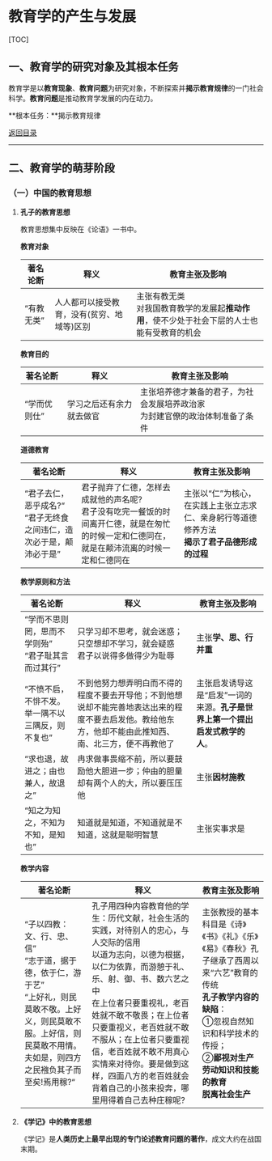 # 教育学的产生与发展

[TOC]

## 一、教育学的研究对象及其根本任务

教育学是以**教育现象**、**教育问题**为研究对象，不断探索并**揭示教育规律**的一门社会科学。**教育问题**是推动教育学发展的内在动力。

**根本任务：**揭示教育规律



[返回目录](#教育学的产生与发展)

------



## 二、教育学的萌芽阶段

### （一）中国的教育思想

1. **孔子的教育思想**

   教育思想集中反映在《论语》一书中。

   **教育对象**

   | 著名论断   | 释义                                       | 教育主张及影响                                               |
   | ---------- | ------------------------------------------ | ------------------------------------------------------------ |
   | “有教无类” | 人人都可以接受教育，没有(贫穷、地域等)区别 | 主张有教无类<br/>对我国教育教学的发展起**推动作用**，使不少处于社会下层的人士也能有受教育的机会 |

   **教育目的**

   | 著名论断     | 释义                     | 教育主张及影响                                               |
   | ------------ | ------------------------ | ------------------------------------------------------------ |
   | “学而优则仕” | 学习之后还有余力就去做官 | 主张培养德才兼备的君子，为社会发展培养政治家<br/>为封建官僚的政治体制准备了条件 |

   **道德教育**

   | 著名论断                                                     | 释义                                                         | 教育主张及影响                                               |
   | ------------------------------------------------------------ | ------------------------------------------------------------ | ------------------------------------------------------------ |
   | “君子去仁，恶乎成名?“<br/>“君子无终食之间违仁，造次必于是，颠沛必于是” | 君子抛弃了仁德，怎样去成就他的声名呢?<br/>君子没有吃完一餐饭的时间离开仁德，就是在匆忙的时候一定和仁德同在，就是在颠沛流离的时候一定和仁德同在 | 主张以“仁”为核心，在实践上主张立志求仁、亲身躬行等道德修养方法<br/>**揭示了君子品德形成的过程** |

   **教学原则和方法**

   | 著名论断                                              | 释义                                                         | 教育主张及影响                                               |
   | ----------------------------------------------------- | ------------------------------------------------------------ | ------------------------------------------------------------ |
   | “学而不思则罔，思而不学则殆”<br/>“君子耻其言而过其行” | 只学习却不思考，就会迷惑；只空想却不学习，就会疑惑<br/>君子以说得多做得少为耻辱 | 主张**学、思、行并重**                                       |
   | “不愤不启，不悱不发。举一隅不以三隅反，则不复也”      | 不到他努力想弄明白而不得的程度不要去开导他；不到他想说却不能完善地表达出来的程度不要去启发他。教给他东方，他却不能由此推知西、南、北三方，便不再教他了 | 主张启发诱导这是“启发”一词的来源。**孔子是世界上第一个提出启发式教学的人**。 |
   | “求也退，故进之；由也兼人，故退之”                    | 冉求做事畏缩不前，所以要鼓励他大胆进一步；仲由的胆量却有两个人的大，所以要压压他 | 主张**因材施教**                                             |
   | “知之为知之，不知为不知，是知也”                      | 知道就是知道，不知道就是不知道，这就是聪明智慧               | 主张实事求是                                                 |

   **教学内容**

   | 著名论断                                                     | 释义                                                         | 教育主张及影响                                               |
   | ------------------------------------------------------------ | ------------------------------------------------------------ | ------------------------------------------------------------ |
   | “子以四教：文、行、忠、信”<br/>“志于道，据于德，依于仁，游于艺”<br/>“上好礼，则民莫敢不敬。上好义，则民莫敢不服。上好信，则民莫敢不用情。夫如是，则四方之民襁负其子而至矣!焉用稼?“ | 孔子用四种内容教育他的学生：历代文献，社会生活的实践，对待别人的忠心，与人交际的信用<br/>以道为志向，以德为根据，以仁为依靠，而游憩于礼、乐、射、御、书、数六艺之中<br/>在上位者只要重视礼，老百姓就不敢不敬畏；在上位者只要重视义，老百姓就不敢不服从；在上位者只要重视信，老百姓就不敢不用真心实情来对待你。要是做到这样，四面八方的老百姓就会背着自己的小孩来投奔，哪里用得着自己去种庄稼呢? | 主张教授的基本科目是《诗》《书》《礼》《乐》《易》《春秋》孔子继承了西周以来“六艺”教育的传统<br/>**孔子教学内容的缺陷**：<br/>①忽视自然知识和科学技术的传授；<br/>②**鄙视对生产劳动知识和技能的教育**<br/>**脱离社会生产** |

2. **《学记》中的教育思想**

   《学记》是**人类历史上最早出现的专门论述教育问题的著作**，成文大约在战国末期。

